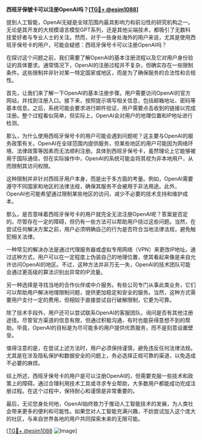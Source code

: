 **西班牙保號卡可以注册OpenAI吗？[[TG💪+ @esim1088](https://t.me/s/esim1088)]**

提到人工智能，OpenAI无疑是全球范围内最具影响力和前沿性的研究机构之一。无论是其开发的大规模语言模型GPT系列，还是其他尖端技术，都吸引了无数科技爱好者与专业人士的关注。然而，对于一些身处海外的用户来说，尤其是使用西班牙保号卡的用户，可能会疑惑：西班牙保号卡可以注册OpenAI吗？

在探讨这个问题之前，我们需要了解OpenAI的基本注册流程以及它对用户身份验证的具体要求。通常情况下，OpenAI的注册过程并不复杂，但确实存在一些限制条件。这些限制并非针对某一特定国家或地区，而是为了确保服务的合法性和合规性。

首先，让我们来了解一下OpenAI的基本注册步骤。用户需要访问OpenAI的官方网站，并找到注册入口。接下来，按照提示填写相关信息，包括邮箱地址、密码等基本信息。之后，系统可能会要求进行邮件验证，用户需要点击收到的链接以完成注册。整个过程看似简单，但实际上，OpenAI会对用户的地理位置和IP地址进行检测。

那么，为什么使用西班牙保号卡的用户可能会遇到问题呢？这主要与OpenAI的服务政策有关。OpenAI在全球范围内提供服务，但某些地区的用户可能因为网络环境、法律政策等因素而无法顺利注册。具体到西班牙保号卡，虽然理论上它能够被用于国际通信，但在实际操作中，OpenAI的系统可能会将其视为非本地用户，从而限制其访问权限。

这种限制并非针对西班牙用户本身，而是出于多方面的考量。例如，OpenAI需要遵守不同国家和地区的法律法规，确保其服务不会被用于非法用途。此外，OpenAI也可能希望通过限制某些地区的访问，减少不必要的技术支持和维护成本。

那么，是否意味着西班牙保号卡的用户就完全无法注册OpenAI呢？答案是否定的。尽管存在一定的障碍，但仍有一些方法可以帮助用户绕过这些问题。当然，在尝试任何解决方案之前，用户必须明确自己的行为是否符合当地法律法规，避免触犯相关法律。

一种常见的解决办法是通过代理服务器或虚拟专用网络（VPN）来更改IP地址。通过这种方式，用户可以在一定程度上伪装自己的地理位置，使其看起来像是来自允许访问OpenAI的地区。不过，这种方法并非万无一失，OpenAI的技术团队可能会通过更高级的算法识别出异常的IP流量。

另一种选择是寻找当地的合作伙伴或中介服务。有些公司专门从事此类业务，它们可以帮助用户解决地理限制问题，提供更加稳定和安全的服务。当然，这种方式需要用户支付一定的费用，但相较于直接尝试自行破解限制，它更为可靠。

除了技术手段外，用户还可以尝试联系OpenAI的客服团队，询问是否有其他注册途径。尽管官方渠道的信息有限，但通过积极沟通，有时也能获得意想不到的帮助。毕竟，OpenAI的目标是为尽可能多的用户提供优质服务，而不是刻意设置壁垒。

值得注意的是，在尝试上述方法时，用户必须保持谨慎，避免违反任何法律法规。尤其是在涉及隐私保护和数据安全的问题上，务必选择正规可靠的渠道，以免造成不必要的麻烦。

综上所述，西班牙保号卡的用户是可以注册OpenAI的，但需要克服一些技术和政策上的障碍。通过合理利用技术工具或寻求专业帮助，大多数用户都能成功完成注册过程。在这个过程中，保持耐心和谨慎是非常重要的。

最后，无论您身处何地，OpenAI始终致力于推动人工智能技术的发展，为人类社会带来更多的便利和可能性。如果您对人工智能充满兴趣，不妨尝试加入这个庞大的社区，与来自世界各地的用户共同探索未来的无限可能。

[[TG💪+ @esim1088](https://t.me/s/esim1088) ![Image](https://i.postimg.cc/4NQfJmqS/Snipaste-2025-05-13-00-14-12.png)]